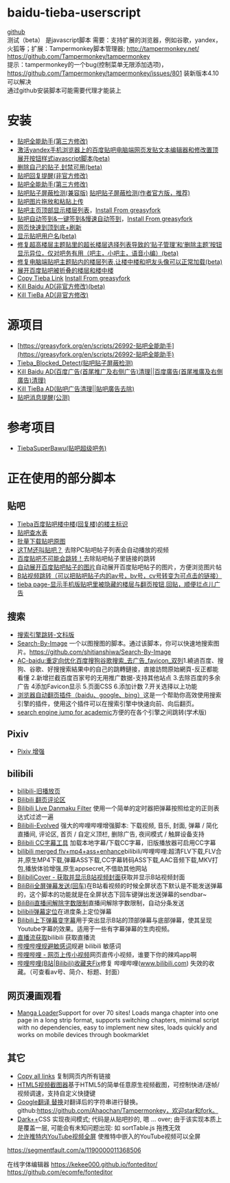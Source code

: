 # baidu-tieba-userscript
[github](https://github.com/shitianshiwa/baidu-tieba-userscript)<br/>
测试（beta）
是javascript脚本
需要：支持扩展的浏览器，例如谷歌，yandex，火狐等；扩展：Tampermonkey脚本管理器; http://tampermonkey.net/<br/>https://github.com/Tampermonkey/tampermonkey<br/>
提示：tampermonkey的一个bug(控制菜单无限添加选项)，https://github.com/Tampermonkey/tampermonkey/issues/801 装新版本4.10可以解决<br/>
通过github安装脚本可能需要代理才能装上<br/>
# 安装
- [贴吧全能助手(第三方修改)](https://openuserjs.org/scripts/shitianshiwa/%E8%B4%B4%E5%90%A7%E5%85%A8%E8%83%BD%E5%8A%A9%E6%89%8B(%E7%AC%AC%E4%B8%89%E6%96%B9%E4%BF%AE%E6%94%B9))
- [激活yandex手机浏览器上的百度贴吧电脑端网页发贴文本编辑器和修改置顶展开按钮样式javascript脚本(beta)](https://github.com/shitianshiwa/baidu-tieba-userscript/raw/master/%E4%BF%AE%E5%A4%8D%E7%94%B5%E8%84%91%E7%AB%AF%E8%B4%B4%E5%90%A7%E4%B8%BB%E9%A2%98%E8%B4%B4%E5%86%85%E7%9A%84%E6%A5%BC%E5%B1%82%E5%88%97%E8%A1%A8%2C%E8%AE%A9%E6%A5%BC%E4%B8%AD%E6%A5%BC%E5%92%8C%E5%90%A7%E5%8F%8B%E5%A4%B4%E5%83%8F%E5%8F%AF%E4%BB%A5%E6%AD%A3%E5%B8%B8%E5%8A%A0%E8%BD%BD(beta)/%E4%BF%AE%E5%A4%8D%E7%94%B5%E8%84%91%E7%AB%AF%E8%B4%B4%E5%90%A7%E4%B8%BB%E9%A2%98%E8%B4%B4%E5%86%85%E7%9A%84%E6%A5%BC%E5%B1%82%E5%88%97%E8%A1%A8%2C%E8%AE%A9%E6%A5%BC%E4%B8%AD%E6%A5%BC%E5%92%8C%E5%90%A7%E5%8F%8B%E5%A4%B4%E5%83%8F%E5%8F%AF%E4%BB%A5%E6%AD%A3%E5%B8%B8%E5%8A%A0%E8%BD%BD(beta).user.js)
- [删除自己的贴子,封禁可用(beta)](https://github.com/shitianshiwa/baidu-tieba-userscript/raw/master/%E5%88%A0%E9%99%A4%E8%87%AA%E5%B7%B1%E7%9A%84%E8%B4%B4%E5%AD%90%2C%E5%B0%81%E7%A6%81%E5%8F%AF%E7%94%A8(beta)/%E5%88%A0%E9%99%A4%E8%87%AA%E5%B7%B1%E7%9A%84%E8%B4%B4%E5%AD%90%2C%E5%B0%81%E7%A6%81%E5%8F%AF%E7%94%A8(beta).user.js)
- [贴吧回复提醒(非官方修改)](https://github.com/shitianshiwa/baidu-tieba-userscript/raw/master/%E8%B4%B4%E5%90%A7%E5%9B%9E%E5%A4%8D%E6%8F%90%E9%86%92(%E9%9D%9E%E5%AE%98%E6%96%B9%E4%BF%AE%E6%94%B9)/%E8%B4%B4%E5%90%A7%E5%9B%9E%E5%A4%8D%E6%8F%90%E9%86%92(%E9%9D%9E%E5%AE%98%E6%96%B9%E4%BF%AE%E6%94%B9).user.js)
- [贴吧全能助手(第三方修改)](https://github.com/shitianshiwa/baidu-tieba-userscript/raw/master/%E8%B4%B4%E5%90%A7%E5%85%A8%E8%83%BD%E5%8A%A9%E6%89%8B/%E8%B4%B4%E5%90%A7%E5%85%A8%E8%83%BD%E5%8A%A9%E6%89%8B.user.js)
- [贴吧贴子屏蔽检测(兼容版)](https://github.com/shitianshiwa/baidu-tieba-userscript/raw/master/%E8%B4%B4%E5%90%A7%E8%B4%B4%E5%AD%90%E5%B1%8F%E8%94%BD%E6%A3%80%E6%B5%8B/%E8%B4%B4%E5%90%A7%E8%B4%B4%E5%AD%90%E5%B1%8F%E8%94%BD%E6%A3%80%E6%B5%8B(%E5%85%BC%E5%AE%B9%E7%89%88)/%E8%B4%B4%E5%90%A7%E8%B4%B4%E5%AD%90%E5%B1%8F%E8%94%BD%E6%A3%80%E6%B5%8B(%E5%85%BC%E5%AE%B9%E7%89%88).user.js) [贴吧贴子屏蔽检测(作者官方版，推荐)](https://github.com/FirefoxBar/userscript/raw/master/Tieba_Blocked_Detect/Tieba_Blocked_Detect.user.js)
- [贴吧图片拖放和粘贴上传](https://github.com/shitianshiwa/baidu-tieba-userscript/raw/master/%E8%B4%B4%E5%90%A7%E5%9B%BE%E7%89%87%E6%8B%96%E6%94%BE%E5%92%8C%E7%B2%98%E8%B4%B4%E4%B8%8A%E4%BC%A0/%E8%B4%B4%E5%90%A7%E5%9B%BE%E7%89%87%E6%8B%96%E6%94%BE%E5%92%8C%E7%B2%98%E8%B4%B4%E4%B8%8A%E4%BC%A0.user.js)
- [贴吧主页顶部显示楼层列表](https://github.com/shitianshiwa/baidu-tieba-userscript/raw/master/%E8%B4%B4%E5%90%A7%E4%B8%BB%E9%A1%B5%E9%A1%B6%E9%83%A8%E6%98%BE%E7%A4%BA%E6%A5%BC%E5%B1%82%E5%88%97%E8%A1%A8/%E8%B4%B4%E5%90%A7%E4%B8%BB%E9%A1%B5%E9%A1%B6%E9%83%A8%E6%98%BE%E7%A4%BA%E6%A5%BC%E5%B1%82%E5%88%97%E8%A1%A8.user.js)，[Install From greasyfork](https://greasyfork.org/zh-CN/scripts/398403-%E8%B4%B4%E5%90%A7%E4%B8%BB%E9%A1%B5%E9%A1%B6%E9%83%A8%E6%98%BE%E7%A4%BA%E6%A5%BC%E5%B1%82%E5%88%97%E8%A1%A8)
- [贴吧自动签到&一键签到&慢速自动签到](https://github.com/shitianshiwa/baidu-tieba-userscript/raw/master/%E8%B4%B4%E5%90%A7%E8%87%AA%E5%8A%A8%E7%AD%BE%E5%88%B0%26%E4%B8%80%E9%94%AE%E7%AD%BE%E5%88%B0%26%E6%85%A2%E9%80%9F%E8%87%AA%E5%8A%A8%E7%AD%BE%E5%88%B0/%E8%B4%B4%E5%90%A7%E8%87%AA%E5%8A%A8%E7%AD%BE%E5%88%B0%26%E4%B8%80%E9%94%AE%E7%AD%BE%E5%88%B0%26%E6%85%A2%E9%80%9F%E8%87%AA%E5%8A%A8%E7%AD%BE%E5%88%B0.user.js)，[Install From greasyfork](https://greasyfork.org/zh-CN/scripts/402074-%E8%B4%B4%E5%90%A7%E8%87%AA%E5%8A%A8%E7%AD%BE%E5%88%B0-%E4%B8%80%E9%94%AE%E7%AD%BE%E5%88%B0-%E6%85%A2%E9%80%9F%E8%87%AA%E5%8A%A8%E7%AD%BE%E5%88%B0)
- [网页快速到顶到底+刷新](https://github.com/shitianshiwa/baidu-tieba-userscript/raw/master/%E7%BD%91%E9%A1%B5%E5%BF%AB%E9%80%9F%E5%88%B0%E9%A1%B6%E5%88%B0%E5%BA%95%2B%E5%88%B7%E6%96%B0/%E7%BD%91%E9%A1%B5%E5%BF%AB%E9%80%9F%E5%88%B0%E9%A1%B6%E5%88%B0%E5%BA%95%2B%E5%88%B7%E6%96%B0.user.js)
- [显示贴吧用户名(beta)](https://github.com/shitianshiwa/baidu-tieba-userscript/raw/master/%E6%98%BE%E7%A4%BA%E8%B4%B4%E5%90%A7%E7%94%A8%E6%88%B7%E5%90%8D(beta)/%E6%98%BE%E7%A4%BA%E8%B4%B4%E5%90%A7%E7%94%A8%E6%88%B7%E5%90%8D(beta).user.js)
- [修复超高楼层主题贴里的超长楼层选择列表导致的‘贴子管理’和‘删除主题’按钮显示异位，仅对吧务有用（吧主，小吧主，语音小编）(beta)](https://github.com/shitianshiwa/baidu-tieba-userscript/raw/master/%E4%BF%AE%E5%A4%8D%E8%B6%85%E9%AB%98%E6%A5%BC%E5%B1%82%E4%B8%BB%E9%A2%98%E8%B4%B4%E9%87%8C%E7%9A%84%E8%B6%85%E9%95%BF%E6%A5%BC%E5%B1%82%E9%80%89%E6%8B%A9%E5%88%97%E8%A1%A8%E5%AF%BC%E8%87%B4%E7%9A%84%E2%80%98%E8%B4%B4%E5%AD%90%E7%AE%A1%E7%90%86%E2%80%99%E5%92%8C%E2%80%98%E5%88%A0%E9%99%A4%E4%B8%BB%E9%A2%98%E2%80%99%E6%8C%89%E9%92%AE%E6%98%BE%E7%A4%BA%E5%BC%82%E4%BD%8D%EF%BC%8C%E4%BB%85%E5%AF%B9%E5%90%A7%E5%8A%A1%E6%9C%89%E7%94%A8%EF%BC%88%E5%90%A7%E4%B8%BB%EF%BC%8C%E5%B0%8F%E5%90%A7%E4%B8%BB%EF%BC%8C%E8%AF%AD%E9%9F%B3%E5%B0%8F%E7%BC%96%EF%BC%89(beta)/%E4%BF%AE%E5%A4%8D%E8%B6%85%E9%AB%98%E6%A5%BC%E5%B1%82%E4%B8%BB%E9%A2%98%E8%B4%B4%E9%87%8C%E7%9A%84%E8%B6%85%E9%95%BF%E6%A5%BC%E5%B1%82%E9%80%89%E6%8B%A9%E5%88%97%E8%A1%A8%E5%AF%BC%E8%87%B4%E7%9A%84%E2%80%98%E8%B4%B4%E5%AD%90%E7%AE%A1%E7%90%86%E2%80%99%E5%92%8C%E2%80%98%E5%88%A0%E9%99%A4%E4%B8%BB%E9%A2%98%E2%80%99%E6%8C%89%E9%92%AE%E6%98%BE%E7%A4%BA%E5%BC%82%E4%BD%8D%EF%BC%8C%E4%BB%85%E5%AF%B9%E5%90%A7%E5%8A%A1%E6%9C%89%E7%94%A8%EF%BC%88%E5%90%A7%E4%B8%BB%EF%BC%8C%E5%B0%8F%E5%90%A7%E4%B8%BB%EF%BC%8C%E8%AF%AD%E9%9F%B3%E5%B0%8F%E7%BC%96%EF%BC%89(beta).user.js)
- [修复电脑端贴吧主题贴内的楼层列表,让楼中楼和吧友头像可以正常加载(beta)](https://github.com/shitianshiwa/baidu-tieba-userscript/raw/master/%E6%BF%80%E6%B4%BByandex%E6%89%8B%E6%9C%BA%E6%B5%8F%E8%A7%88%E5%99%A8%E4%B8%8A%E7%9A%84%E7%99%BE%E5%BA%A6%E8%B4%B4%E5%90%A7%E7%94%B5%E8%84%91%E7%AB%AF%E7%BD%91%E9%A1%B5%E5%8F%91%E8%B4%B4%E6%96%87%E6%9C%AC%E7%BC%96%E8%BE%91%E5%99%A8%E5%92%8C%E4%BF%AE%E6%94%B9%E7%BD%AE%E9%A1%B6%E5%B1%95%E5%BC%80%E6%8C%89%E9%92%AE%E6%A0%B7%E5%BC%8Fjavascript%E8%84%9A%E6%9C%AC(beta)/%E6%BF%80%E6%B4%BByandex%E6%89%8B%E6%9C%BA%E6%B5%8F%E8%A7%88%E5%99%A8%E4%B8%8A%E7%9A%84%E7%99%BE%E5%BA%A6%E8%B4%B4%E5%90%A7%E7%94%B5%E8%84%91%E7%AB%AF%E7%BD%91%E9%A1%B5%E5%8F%91%E8%B4%B4%E6%96%87%E6%9C%AC%E7%BC%96%E8%BE%91%E5%99%A8%E5%92%8C%E4%BF%AE%E6%94%B9%E7%BD%AE%E9%A1%B6%E5%B1%95%E5%BC%80%E6%8C%89%E9%92%AE%E6%A0%B7%E5%BC%8Fjavascript%E8%84%9A%E6%9C%AC(beta).user.js)
- [展开百度贴吧被折叠的楼层和楼中楼](https://github.com/shitianshiwa/baidu-tieba-userscript/raw/master/%E5%B1%95%E5%BC%80%E7%99%BE%E5%BA%A6%E8%B4%B4%E5%90%A7%E8%A2%AB%E6%8A%98%E5%8F%A0%E7%9A%84%E6%A5%BC%E5%B1%82%E5%92%8C%E6%A5%BC%E4%B8%AD%E6%A5%BC/%E5%B1%95%E5%BC%80%E7%99%BE%E5%BA%A6%E8%B4%B4%E5%90%A7%E8%A2%AB%E6%8A%98%E5%8F%A0%E7%9A%84%E6%A5%BC%E5%B1%82%E5%92%8C%E6%A5%BC%E4%B8%AD%E6%A5%BC.user.js)
- [Copy Tieba Link](https://github.com/shitianshiwa/baidu-tieba-userscript/raw/master/Copy%20Tieba%20Link/Copy%20Tieba%20Link.user.js)  [Install From greasyfork](https://greasyfork.org/zh-CN/scripts/404771-copy-tieba-link)
- [Kill Baidu AD(非官方修改)(beta)](https://github.com/shitianshiwa/baidu-tieba-userscript/raw/master/Kill%20Baidu%20AD(%E9%9D%9E%E5%AE%98%E6%96%B9%E4%BF%AE%E6%94%B9)(beta)/Kill%20Baidu%20AD(%E9%9D%9E%E5%AE%98%E6%96%B9%E4%BF%AE%E6%94%B9)(beta).user.js)
- [Kill TieBa AD(非官方修改)](https://github.com/shitianshiwa/baidu-tieba-userscript/raw/master/Kill%20TieBa%20AD(%E9%9D%9E%E5%AE%98%E6%96%B9%E4%BF%AE%E6%94%B9)/Kill%20TieBa%20AD(%E9%9D%9E%E5%AE%98%E6%96%B9%E4%BF%AE%E6%94%B9).user.js)
# 源项目
* [https://greasyfork.org/en/scripts/26992-贴吧全能助手](https://greasyfork.org/en/scripts/26992-贴吧全能助手)
* [Tieba_Blocked_Detect(贴吧贴子屏蔽检测)](https://github.com/FirefoxBar/userscript/tree/master/Tieba_Blocked_Detect)
* [Kill Baidu AD(百度广告(首尾推广及右侧广告)清理||百度廣告(首尾推廣及右側廣告)清理)](https://github.com/hoothin/UserScripts/tree/master/Kill%20Baidu%20AD)
* [Kill TieBa AD(贴吧广告清理||貼吧廣告去除)](https://github.com/hoothin/UserScripts/blob/master/Kill%20TieBa%20AD)
* [贴吧消息提醒(公测)](https://t.52fisher.cn/tb-remind.html)

# 参考项目
* [TiebaSuperBawu(贴吧超级吧务)](https://github.com/52fisher/TiebaSuperBawu)

# 正在使用的部分脚本
## 贴吧
* [Tieba百度贴吧楼中楼(回复楼)的楼主标识](https://greasyfork.org/en/scripts/26316-tieba%E7%99%BE%E5%BA%A6%E8%B4%B4%E5%90%A7%E6%A5%BC%E4%B8%AD%E6%A5%BC-%E5%9B%9E%E5%A4%8D%E6%A5%BC-%E7%9A%84%E6%A5%BC%E4%B8%BB%E6%A0%87%E8%AF%86)
* [贴吧查水表](https://greasyfork.org/en/scripts/32933-%E8%B4%B4%E5%90%A7%E6%9F%A5%E6%B0%B4%E8%A1%A8)
* [批量下载贴吧原图](https://greasyfork.org/en/scripts/30307-%E6%89%B9%E9%87%8F%E4%B8%8B%E8%BD%BD%E8%B4%B4%E5%90%A7%E5%8E%9F%E5%9B%BE)
* [这TM还叫贴吧？](https://greasyfork.org/ja/scripts/23127-%E8%BF%99tm%E8%BF%98%E5%8F%AB%E8%B4%B4%E5%90%A7) 去除PC贴吧帖子列表会自动播放的视频
* [百度贴吧不可能会跳转！](https://greasyfork.org/zh-CN/scripts/783-%E7%99%BE%E5%BA%A6%E8%B4%B4%E5%90%A7%E4%B8%8D%E5%8F%AF%E8%83%BD%E4%BC%9A%E8%B7%B3%E8%BD%AC)去除贴吧帖子里链接的跳转
* [自动展开百度贴吧帖子的图片](https://greasyfork.org/zh-CN/scripts/396083-%E8%87%AA%E5%8A%A8%E5%B1%95%E5%BC%80%E7%99%BE%E5%BA%A6%E8%B4%B4%E5%90%A7%E5%B8%96%E5%AD%90%E7%9A%84%E5%9B%BE%E7%89%87)自动展开百度贴吧帖子的图片，方便浏览图片帖
* [B站视频跳转（可以把贴吧贴子内的av号，bv号，cv号转变为可点击的链接）](https://greasyfork.org/zh-CN/scripts/400724-b%E7%AB%99%E8%A7%86%E9%A2%91%E8%B7%B3%E8%BD%AC)
* [tieba page-显示手机版贴吧里被隐藏的楼层与翻页按钮,回贴，顺便拦点儿广告](https://greasyfork.org/zh-CN/scripts/390510-tieba-page)


## 搜索
* [搜索引擎跳转-文科版](https://github.com/shitianshiwa/search_engineJump/raw/master/search_engineJump.user.js)
* [Search-By-Image](https://github.com/shitianshiwa/Search-By-Image/raw/%E4%BF%AE%E6%94%B9%E7%89%88/search-by-image.user.js) 一个以图搜图的脚本。通过该脚本，你可以快速地搜索图片。https://github.com/shitianshiwa/Search-By-Image
* [AC-baidu:重定向优化百度搜狗谷歌搜索_去广告_favicon_双列](https://greasyfork.org/zh-CN/scripts/14178-ac-baidu-%E9%87%8D%E5%AE%9A%E5%90%91%E4%BC%98%E5%8C%96%E7%99%BE%E5%BA%A6%E6%90%9C%E7%8B%97%E8%B0%B7%E6%AD%8C%E6%90%9C%E7%B4%A2-%E5%8E%BB%E5%B9%BF%E5%91%8A-favicon-%E5%8F%8C%E5%88%97)1.繞過百度、搜狗、谷歌、好搜搜索結果中的自己的跳轉鏈接，直接訪問原始網頁-反正都能看懂 2.新增拦截百度百家号的无用推广数据-支持其他站点 3.去除百度的多余广告 4添加Favicon显示 5.页面CSS 6.添加计数 7.开关选择以上功能
* [浏览器自动翻页插件（baidu、google、bing）](https://greasyfork.org/ja/scripts/381099-%E6%B5%8F%E8%A7%88%E5%99%A8%E8%87%AA%E5%8A%A8%E7%BF%BB%E9%A1%B5%E6%8F%92%E4%BB%B6-baidu-google-bing)这是一个帮助你高效使用搜索引擎的插件，使用这个插件可以在搜索引擎中快速向前、向后翻页。
* [search engine jump for academic](https://greasyfork.org/zh-CN/scripts/2765-search-engine-jump-for-academic)方便的在各个引擎之间跳转(学术版)
## Pixiv
* [Pixiv 增强](https://greasyfork.org/zh-CN/scripts/34153-pixiv-plus)
## bilibili
* [bilibili-旧播放页](https://greasyfork.org/ja/scripts/394296-bilibili-%E6%97%A7%E6%92%AD%E6%94%BE%E9%A1%B5)
* [Bilibili 翻页评论区](https://greasyfork.org/ja/scripts/403348-bilibili-%E7%BF%BB%E9%A1%B5%E8%AF%84%E8%AE%BA%E5%8C%BA)
* [Bilibili Live Danmaku Filter](https://greasyfork.org/zh-CN/scripts/386759-bilibili-live-danmaku-filter) 使用一个简单的定时器把弹幕按照给定的正则表达式过滤一遍
* [Bilibili-Evolved](https://github.com/the1812/Bilibili-Evolved) 强大的哔哩哔哩增强脚本: 下载视频, 音乐, 封面, 弹幕 / 简化直播间, 评论区, 首页 / 自定义顶栏, 删除广告, 夜间模式 / 触屏设备支持
* [Bilibili CC字幕工具](https://greasyfork.org/zh-CN/scripts/378513-bilibili-cc%E5%AD%97%E5%B9%95%E5%B7%A5%E5%85%B7) 加载本地字幕/下载CC字幕，旧版播放器可启用CC字幕
* [bilibili merged flv+mp4+ass+enhance](https://greasyfork.org/ja/scripts/372516-bilibili-merged-flv-mp4-ass-enhance)bilibili/哔哩哔哩:超清FLV下载,FLV合并,原生MP4下载,弹幕ASS下载,CC字幕转码ASS下载,AAC音频下载,MKV打包,播放体验增强,原生appsecret,不借助其他网站
* [BilibiliCover - 获取并显示B站视频封面](https://greasyfork.org/ja/scripts/33411-bilibilicover-%E8%8E%B7%E5%8F%96%E5%B9%B6%E6%98%BE%E7%A4%BAb%E7%AB%99%E8%A7%86%E9%A2%91%E5%B0%81%E9%9D%A2)获取并显示B站视频封面
* [BiliBili全屏弹幕发送(回车)](https://greasyfork.org/ja/scripts/384604-bilibili%E5%85%A8%E5%B1%8F%E5%BC%B9%E5%B9%95%E5%8F%91%E9%80%81-%E5%9B%9E%E8%BD%A6)在B站看视频的时候全屏状态下默认是不能发送弹幕的，这个脚本的功能就是在全屏状态下回车键弹出发送弹幕的sendbar~
* [BiliBili直播间解除字数限制](https://greasyfork.org/ja/scripts/37976-bilibili%E7%9B%B4%E6%92%AD%E9%97%B4%E8%A7%A3%E9%99%A4%E5%AD%97%E6%95%B0%E9%99%90%E5%88%B6)直播间解除字数限制，自动分条发送
* [bilibili弹幕定位](https://greasyfork.org/zh-CN/scripts/31933-bilibili%E5%BC%B9%E5%B9%95%E5%AE%9A%E4%BD%8D)在进度条上定位弹幕
* [Bilibili上下弹幕变字幕](https://greasyfork.org/zh-CN/scripts/35205-bilibili%E4%B8%8A%E4%B8%8B%E5%BC%B9%E5%B9%95%E5%8F%98%E5%AD%97%E5%B9%95)用于突出显示B站的顶部弹幕与底部弹幕，使其呈现Youtube字幕的效果。适用于一些有字幕弹幕的生肉视频。
* [直播流获取](https://greasyfork.org/zh-CN/scripts/396824-%E7%9B%B4%E6%92%AD%E6%B5%81%E8%8E%B7%E5%8F%96)bilibili 获取直播流
* [哔哩哔哩规避敏感词](https://greasyfork.org/zh-CN/scripts/31447-%E5%93%94%E5%93%A9%E5%93%94%E5%93%A9%E8%A7%84%E9%81%BF%E6%95%8F%E6%84%9F%E8%AF%8D)规避 bilibili 敏感词
* [哔哩哔哩 - 网页上传小视频](https://greasyfork.org/zh-CN/scripts/39431-%E5%93%94%E5%93%A9%E5%93%94%E5%93%A9-%E7%BD%91%E9%A1%B5%E4%B8%8A%E4%BC%A0%E5%B0%8F%E8%A7%86%E9%A2%91)网页直传小视频，谁要下你的辣鸡app啊
* [哔哩哔哩(B站|Bilibili)收藏夹Fix](https://greasyfork.org/zh-CN/scripts/383143-%E5%93%94%E5%93%A9%E5%93%94%E5%93%A9-b%E7%AB%99-bilibili-%E6%94%B6%E8%97%8F%E5%A4%B9fix)修复 哔哩哔哩(www.bilibili.com) 失效的收藏。（可查看av号、简介、标题、封面）
## 网页漫画观看
* [Manga Loader](https://greasyfork.org/zh-CN/scripts/692-manga-loader)Support for over 70 sites! Loads manga chapter into one page in a long strip format, supports switching chapters, minimal script with no dependencies, easy to implement new sites, loads quickly and works on mobile devices through bookmarklet
## 其它
* [Copy all links](https://github.com/FirefoxBar/userscript/tree/master/Copy_all_links) 复制网页内所有链接
* [HTML5视频截图器](https://greasyfork.org/zh-CN/scripts/370819-html5%E8%A7%86%E9%A2%91%E6%88%AA%E5%9B%BE%E5%99%A8)基于HTML5的简单任意原生视频截图，可控制快进/逐帧/视频调速，支持自定义快捷键
* [Google翻译 替换](https://greasyfork.org/zh-CN/scripts/35072-google-translate-replace)对翻译后的字符串进行替换。github:https://github.com/Ahaochan/Tampermonkey，欢迎star和fork。
* [Dark++](https://greasyfork.org/ja/scripts/376268-dark)CSS 实现夜间模式; 代码是从贴吧抄的, 嗯 ... over; 由于该实现本质上是覆盖一层, 可能会有未知问题出现: 如 sortTable.js 拖拽无效
* [允许推特内YouTube视频全屏](https://greasyfork.org/zh-CN/scripts/375464-allow-youtube-videos-in-twitter-to-fullscreen) 使推特中嵌入的YouTube视频可以全屏

https://segmentfault.com/a/1190000011368506

在线字体编辑器
https://kekee000.github.io/fonteditor/
https://github.com/ecomfe/fonteditor
